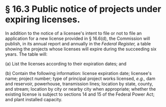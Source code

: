 # § 16.3   Public notice of projects under expiring licenses.

In addition to the notice of a licensee's intent to file or not to file an application for a new license provided in § 16.6(d), the Commission will publish, in its annual report and annually in the _Federal Register,_ a table showing the projects whose licenses will expire during the succeeding six years. The table will: 


(a) List the licenses according to their expiration dates; and 


(b) Contain the following information: license expiration date; licensee's name; project number; type of principal project works licensed, *e.g.,* dam and reservoir, powerhouse, transmission lines; location by state, county, and stream; location by city or nearby city when appropriate; whether the existing license is subject to sections 14 and 15 of the Federal Power Act; and plant installed capacity. 




